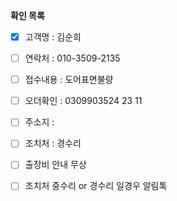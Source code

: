 **확인 목록**
- [x] 고객명 : 김순희
- [ ] 연락처 : 010-3509-2135
- [ ] 접수내용 : 도어표면불량
- [ ] 오더확인 : 0309903524 23 11
- [ ] 주소지 : 
- [ ] 조치처 : 경수리
- [ ] 출장비 안내 무상
- [ ] 조치처 중수리 or 경수리 일경우 알림톡

